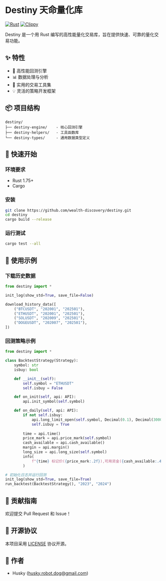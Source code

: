 # Destiny 天命量化库

[![Rust](https://github.com/wealth-discovery/destiny/actions/workflows/rust-test-check.yml/badge.svg)](https://github.com/wealth-discovery/destiny/actions/workflows/rust-test-check.yml)
[![Clippy](https://github.com/wealth-discovery/destiny/actions/workflows/rust-clippy-check.yml/badge.svg)](https://github.com/wealth-discovery/destiny/actions/workflows/rust-clippy-check.yml)

Destiny 是一个用 Rust 编写的高性能量化交易库，旨在提供快速、可靠的量化交易功能。

## ✨ 特性

- 🚀 高性能回测引擎
- 📊 数据处理与分析
- 🔧 实用的交易工具集
- 💡 灵活的策略开发框架

## 📦 项目结构

```
destiny/
├── destiny-engine/    - 核心回测引擎
├── destiny-helpers/   - 工具函数库
└── destiny-types/     - 通用数据类型定义
```

## 🚀 快速开始

### 环境要求

- Rust 1.75+
- Cargo

### 安装

```bash
git clone https://github.com/wealth-discovery/destiny.git
cd destiny
cargo build --release
```

### 运行测试

```bash
cargo test --all
```

## 📖 使用示例

### 下载历史数据

```python
from destiny import *

init_log(show_std=True, save_file=False)

download_history_data([
    ("BTCUSDT", "202001", "202501"),
    ("ETHUSDT", "202001", "202501"),
    ("SOLUSDT", "202009", "202501"),
    ("DOGEUSDT", "202007", "202501"),
])
```

### 回测策略示例

```python
from destiny import *

class BacktestStrategy(Strategy):
    symbol: str
    isbuy: bool

    def __init__(self):
        self.symbol = "ETHUSDT"
        self.isbuy = False

    def on_init(self, api: API):
        api.init_symbol(self.symbol)

    def on_daily(self, api: API):
        if not self.isbuy:
            api.long_limit_open(self.symbol, Decimal(0.1), Decimal(3000))
            self.isbuy = True
        
        time = api.time()
        price_mark = api.price_mark(self.symbol)
        cash_available = api.cash_available()
        margin = api.margin()
        long_size = api.long_size(self.symbol)
        info(
            f"{time} 标记价({price_mark:.2f}),可用资金({cash_available:.4f}),保证金({margin:.4f}),多仓({long_size:.4f})"
        )

# 初始化日志并运行回测
init_log(show_std=True, save_file=True)
run_backtest(BacktestStrategy(), "2023", "2024")
```

## 🤝 贡献指南

欢迎提交 Pull Request 和 Issue！

## 📄 开源协议

本项目采用 [LICENSE](LICENSE) 协议开源。

## 👥 作者

- Husky (<husky.robot.dog@gmail.com>)
